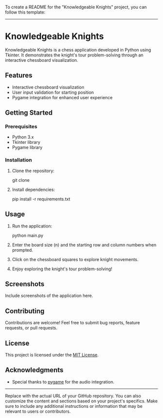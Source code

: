 To create a README for the "Knowledgeable Knights" project, you can follow this template:

---

# Knowledgeable Knights

Knowledgeable Knights is a chess application developed in Python using Tkinter. It demonstrates the knight's tour problem-solving through an interactive chessboard visualization.

## Features
- Interactive chessboard visualization
- User input validation for starting position
- Pygame integration for enhanced user experience

## Getting Started
### Prerequisites
- Python 3.x
- Tkinter library
- Pygame library

### Installation
1. Clone the repository:
   
   git clone <repository-url>
   
2. Install dependencies:
   
   pip install -r requirements.txt
   

## Usage
1. Run the application:
   
   python main.py
   
2. Enter the board size (n) and the starting row and column numbers when prompted.
3. Click on the chessboard squares to explore knight movements.
4. Enjoy exploring the knight's tour problem-solving!

## Screenshots
Include screenshots of the application here.

## Contributing
Contributions are welcome! Feel free to submit bug reports, feature requests, or pull requests.

## License
This project is licensed under the [MIT License](LICENSE).

## Acknowledgments
- Special thanks to [pygame](https://www.pygame.org/) for the audio integration.

---

Replace <repository-url> with the actual URL of your GitHub repository. You can also customize the content and sections based on your project's specifics. Make sure to include any additional instructions or information that may be relevant to users or contributors.
